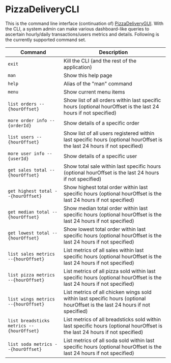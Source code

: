 # PizzaDeliveryCLI

This is the command line interface (continuation of) [PizzaDeliveryGUI](https://github.com/laekettavong/PizzaDeliveryGUI). With the CLI, a system admin can make various dashboard-like queries to ascertain hourly/daily transactions/users metrics and details. Following is the currently supported command set.


| Command                                       	| Description                                                                                                                   	|
|-----------------------------------------------	|-------------------------------------------------------------------------------------------------------------------------------	|
| ```exit```                                    	| Kill the CLI (and the rest of the application)                                                                                	|
| ```man```                                     	| Show this help page                                                                                                           	|
| ```help```                                    	| Alias of the "man" command                                                                                                    	|
| ```menu```                                    	| Show current menu items                                                                                                       	|
| ```list orders --{hourOffset}```              	| Show list of all orders within last specific hours (optional hourOffset is the last 24 hours if not specified)                	|
| ```more order info --{orderId}```             	| Show details of a specific order                                                                                              	|
| ```list users --{hourOffset}```               	| Show list of all users registered within last specific hours (optional hourOffset is the last 24 hours if not specified)      	|
| ```more user info --{userId}```               	| Show details of a specific user                                                                                               	|
| ```get sales total --{hourOffset}```          	| Show total sale within last specific hours (optional hourOffset is the last 24 hours if not specified)                        	|
| ```get highest total --{hourOffset}```        	| Show highest total order within last specific hours (optional hourOffset is the last 24 hours if not specified)               	|
| ```get median total --{hourOffset}```         	| Show median total order within last specific hours (optional hourOffset is the last 24 hours if not specified)                	|
| ```get lowest total --{hourOffset}```         	| Show lowest total order within last specific hours (optional hourOffset is the last 24 hours if not specified)                	|
| ```list sales metrics --{hourOffset}```       	| List metrics of all sales within last specific hours (optional hourOffset is the last 24 hours if not specified)              	|
| ```list pizza metrics --{hourOffset}```       	| List metrics of all pizza sold within last specific hours (optional hourOffset is the last 24 hours if not specified)         	|
| ```list wings metrics --{hourOffset}```       	| List metrics of all chicken wings sold within last specific hours (optional hourOffset is the last 24 hours if not specified) 	|
| ```list breadsticks metrics --{hourOffset}``` 	| List metrics of all breadsticks sold within last specific hours (optional hourOffset is the last 24 hours if not specified)    	|
| ```list soda metrics --{hourOffset}```        	| List metrics of all soda sold within last specific hours (optional hourOffset is the last 24 hours if not specified)          	|